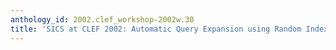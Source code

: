 ```yaml
---
anthology_id: 2002.clef_workshop-2002w.30
title: 'SICS at CLEF 2002: Automatic Query Expansion using Random Indexing'
---
```

